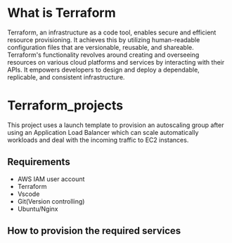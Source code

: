 # What is Terraform
Terraform, an infrastructure as a code tool, enables secure and efficient resource provisioning. It achieves this by utilizing human-readable configuration files that are versionable, reusable, and shareable. Terraform's functionality revolves around creating and overseeing resources on various cloud platforms and services by interacting with their APIs. It empowers developers to design and deploy a dependable, replicable, and consistent infrastructure.

# Terraform_projects
This project uses a launch template to provision an autoscaling group after using an Application Load Balancer which can scale automatically workloads and deal with the incoming traffic to EC2 instances. 
## Requirements
- AWS IAM user account
- Terraform
- Vscode
- Git(Version controlling)
- Ubuntu/Nginx

## How to provision the required services  
